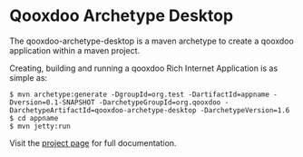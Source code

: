 [project page]: http://salmon-charles.github.com/qooxdoo-archetype-desktop/

# Qooxdoo Archetype Desktop

The qooxdoo-archetype-desktop is a maven archetype to create a qooxdoo application within a maven project.

Creating, building and running a qooxdoo Rich Internet Application is as simple as:
```shell
$ mvn archetype:generate -DgroupId=org.test -DartifactId=appname -Dversion=0.1-SNAPSHOT -DarchetypeGroupId=org.qooxdoo -DarchetypeArtifactId=qooxdoo-archetype-desktop -DarchetypeVersion=1.6
$ cd appname
$ mvn jetty:run
```

Visit the [project page] for full documentation.
